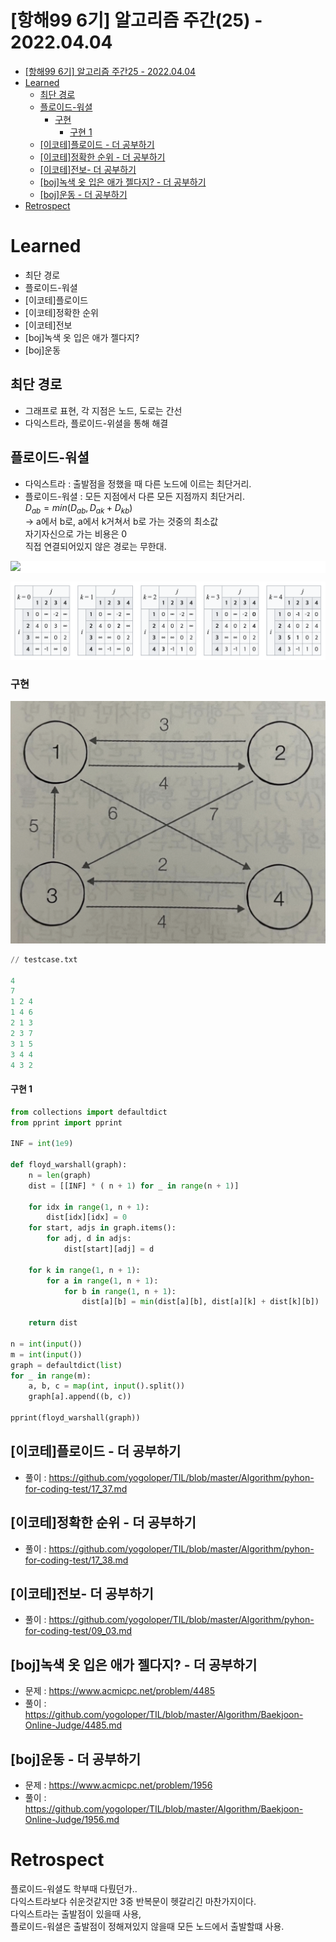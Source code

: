 # [항해99 6기] 알고리즘 주간(25) - 2022.04.04

<!-- TOC -->

- [[항해99 6기] 알고리즘 주간25 - 2022.04.04](#%ED%95%AD%ED%95%B499-6%EA%B8%B0-%EC%95%8C%EA%B3%A0%EB%A6%AC%EC%A6%98-%EC%A3%BC%EA%B0%8425---20220404)
- [Learned](#learned)
  - [최단 경로](#%EC%B5%9C%EB%8B%A8-%EA%B2%BD%EB%A1%9C)
  - [플로이드-워셜](#%ED%94%8C%EB%A1%9C%EC%9D%B4%EB%93%9C-%EC%9B%8C%EC%85%9C)
    - [구현](#%EA%B5%AC%ED%98%84)
      - [구현 1](#%EA%B5%AC%ED%98%84-1)
  - [[이코테]플로이드 - 더 공부하기](#%EC%9D%B4%EC%BD%94%ED%85%8C%ED%94%8C%EB%A1%9C%EC%9D%B4%EB%93%9C---%EB%8D%94-%EA%B3%B5%EB%B6%80%ED%95%98%EA%B8%B0)
  - [[이코테]정확한 순위 - 더 공부하기](#%EC%9D%B4%EC%BD%94%ED%85%8C%EC%A0%95%ED%99%95%ED%95%9C-%EC%88%9C%EC%9C%84---%EB%8D%94-%EA%B3%B5%EB%B6%80%ED%95%98%EA%B8%B0)
  - [[이코테]전보- 더 공부하기](#%EC%9D%B4%EC%BD%94%ED%85%8C%EC%A0%84%EB%B3%B4--%EB%8D%94-%EA%B3%B5%EB%B6%80%ED%95%98%EA%B8%B0)
  - [[boj]녹색 옷 입은 애가 젤다지? - 더 공부하기](#boj%EB%85%B9%EC%83%89-%EC%98%B7-%EC%9E%85%EC%9D%80-%EC%95%A0%EA%B0%80-%EC%A0%A4%EB%8B%A4%EC%A7%80---%EB%8D%94-%EA%B3%B5%EB%B6%80%ED%95%98%EA%B8%B0)
  - [[boj]운동 - 더 공부하기](#boj%EC%9A%B4%EB%8F%99---%EB%8D%94-%EA%B3%B5%EB%B6%80%ED%95%98%EA%B8%B0)
- [Retrospect](#retrospect)

<!-- /TOC -->

# Learned
- 최단 경로
- 플로이드-워셜
- [이코테]플로이드
- [이코테]정확한 순위
- [이코테]전보
- [boj]녹색 옷 입은 애가 젤다지?
- [boj]운동

## 최단 경로
- 그래프로 표현, 각 지점은 노드, 도로는 간선  
- 다익스트라, 플로이드-위셜을 통해 해결

## 플로이드-워셜
- 다익스트라 : 출발점을 정했을 때 다른 노드에 이르는 최단거리.
- 플로이드-워셜 : 모든 지점에서 다른 모든 지점까지 최단거리.  
  $D_{ab} = min(D_{ab}, D_{ak} + D_{kb})$  
  -> a에서 b로, a에서 k거쳐서 b로 가는 것중의 최소값  
  자기자신으로 가는 비용은 0  
  직접 연결되어있지 않은 경로는 무한대.  

<div style="background-color: white;">
<image src="./images/Hanghae_day29_Algorithm_01.png">
</div>

![](./images/Hanghae_day29_Algorithm_02.png)


### 구현
![](./images/Hanghae_day29_Algorithm_03.png)
``` python
// testcase.txt

4
7
1 2 4
1 4 6
2 1 3
2 3 7
3 1 5
3 4 4
4 3 2
```

#### 구현 1
``` python
from collections import defaultdict
from pprint import pprint

INF = int(1e9)

def floyd_warshall(graph):
    n = len(graph)
    dist = [[INF] * ( n + 1) for _ in range(n + 1)]

    for idx in range(1, n + 1):
        dist[idx][idx] = 0
    for start, adjs in graph.items():
        for adj, d in adjs:
            dist[start][adj] = d

    for k in range(1, n + 1):
        for a in range(1, n + 1):
            for b in range(1, n + 1):
                dist[a][b] = min(dist[a][b], dist[a][k] + dist[k][b])

    return dist

n = int(input())
m = int(input())
graph = defaultdict(list)
for _ in range(m):
    a, b, c = map(int, input().split())
    graph[a].append((b, c))

pprint(floyd_warshall(graph))
```

## [이코테]플로이드 - 더 공부하기
- 풀이 : https://github.com/yogoloper/TIL/blob/master/Algorithm/pyhon-for-coding-test/17_37.md  

## [이코테]정확한 순위 - 더 공부하기
- 풀이 : https://github.com/yogoloper/TIL/blob/master/Algorithm/pyhon-for-coding-test/17_38.md  

## [이코테]전보- 더 공부하기
- 풀이 : https://github.com/yogoloper/TIL/blob/master/Algorithm/pyhon-for-coding-test/09_03.md  

## [boj]녹색 옷 입은 애가 젤다지? - 더 공부하기
- 문제 : https://www.acmicpc.net/problem/4485
- 풀이 : https://github.com/yogoloper/TIL/blob/master/Algorithm/Baekjoon-Online-Judge/4485.md  

## [boj]운동 - 더 공부하기
- 문제 : https://www.acmicpc.net/problem/1956
- 풀이 : https://github.com/yogoloper/TIL/blob/master/Algorithm/Baekjoon-Online-Judge/1956.md  

# Retrospect
플로이드-워셜도 학부때 다뤘던가..  
다익스트라보다 쉬운것같지만 3중 반복문이 헷갈리긴 마찬가지이다.  
다익스트라는 출발점이 있을때 사용,  
플로이드-워셜은 출발점이 정해져있지 않을때 모든 노드에서 출발할떄 사용.
